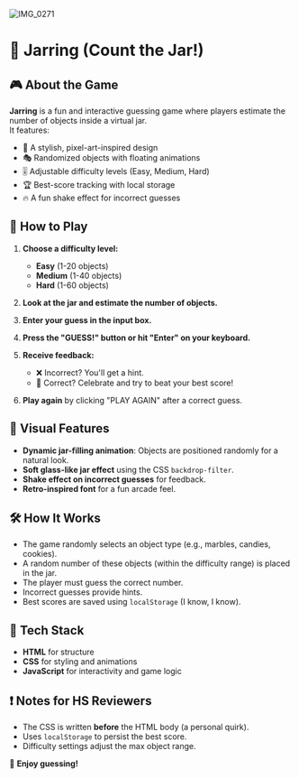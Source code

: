 ![IMG_0271](https://github.com/user-attachments/assets/c1a7b7ff-ddb7-4316-a343-bffff5b6044b)
# 🏺 Jarring (Count the Jar!)

## 🎮 About the Game  

**Jarring** is a fun and interactive guessing game where players estimate the number of objects inside a virtual jar.  
It features:  

- 🎨 A stylish, pixel-art-inspired design  
- 🎭 Randomized objects with floating animations  
- 🎚️ Adjustable difficulty levels (Easy, Medium, Hard)  
- 🏆 Best-score tracking with local storage  
- 🔥 A fun shake effect for incorrect guesses  

## 🚀 How to Play  

1. **Choose a difficulty level:**  
   - **Easy** (1-20 objects)  
   - **Medium** (1-40 objects)  
   - **Hard** (1-60 objects)  

2. **Look at the jar and estimate the number of objects.**  
3. **Enter your guess in the input box.**  
4. **Press the "GUESS!" button or hit "Enter" on your keyboard.**  
5. **Receive feedback:**  
   - ❌ Incorrect? You'll get a hint.  
   - 🎉 Correct? Celebrate and try to beat your best score!  
6. **Play again** by clicking "PLAY AGAIN" after a correct guess.  

## 🎨 Visual Features  

- **Dynamic jar-filling animation**: Objects are positioned randomly for a natural look.  
- **Soft glass-like jar effect** using the CSS `backdrop-filter`.  
- **Shake effect on incorrect guesses** for feedback.  
- **Retro-inspired font** for a fun arcade feel.  

## 🛠️ How It Works  

- The game randomly selects an object type (e.g., marbles, candies, cookies).  
- A random number of these objects (within the difficulty range) is placed in the jar.  
- The player must guess the correct number.  
- Incorrect guesses provide hints.  
- Best scores are saved using `localStorage` (I know, I know). 

## 🔧 Tech Stack  

- **HTML** for structure  
- **CSS** for styling and animations  
- **JavaScript** for interactivity and game logic  

## ❗ Notes for HS Reviewers  

- The CSS is written **before** the HTML body (a personal quirk).  
- Uses `localStorage` to persist the best score.  
- Difficulty settings adjust the max object range.  


🚀 **Enjoy guessing!**  
